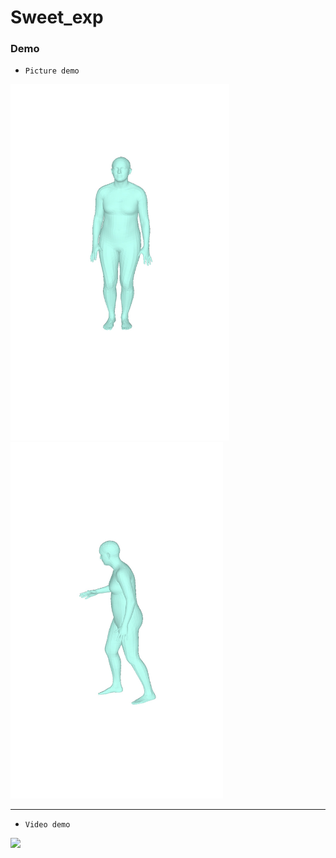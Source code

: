 # Sweet_exp

### Demo

* `Picture demo` 
<p float="left">
    <img src="demo/batch_output/image_00010.jpg" alt="Image 1" width="350" height="570">
    <img src="demo/batch_output/image_00040.jpg" alt="Image 2" width="340" height="570">
</p>

---
* `Video demo`

![](tool/walk_f_1.gif)











